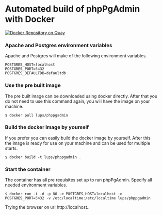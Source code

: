 Automated build of phpPgAdmin with Docker
===========

[![Docker Repository on Quay](https://quay.io/repository/lups/phppgadmin/status "Docker Repository on Quay")](https://quay.io/repository/lups/phppgadmin)

### Apache and Postgres environment variables
Apache and Postgres will make of the following environment variables.

	POSTGRES_HOST=localhost
	POSTGRES_PORT=5432
	POSTGRES_DEFAULTDB=defaultdb

### Use the pre built image
The pre built image can be downloaded using docker directly. After that you do not need to use this command again, you will have the image on your machine.

	$ docker pull lups/phppgadmin


### Build the docker image by yourself
If you prefer you can easily build the docker image by yourself. After this the image is ready for use on your machine and can be used for multiple starts.

	$ docker build -t lups/phppgadmin .


### Start the container
The container has all pre requisites set up to run phpPgAdmin. Specify all needed environment variables.

	$ docker run -i -d -p 80 -e POSTGRES_HOST=localhost -e POSTGRES_PORT=5432 -v /etc/localtime:/etc/localtime lups/phppgadmin

Trying the browser on url http://localhost..